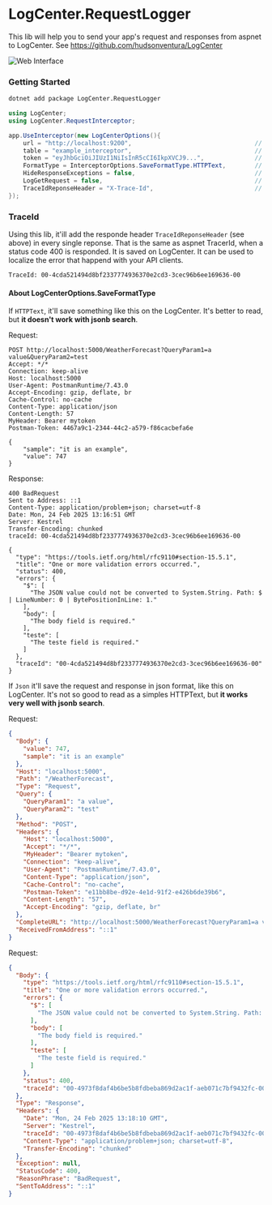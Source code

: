 # LogCenter.RequestLogger

This lib will help you to send your app's request and responses from aspnet to LogCenter. See https://github.com/hudsonventura/LogCenter  

![Web Interface](https://github.com/hudsonventura/LogCenter/blob/main/logo.png?raw=true)



### Getting Started



``` bash
dotnet add package LogCenter.RequestLogger
```

``` C#
using LogCenter;
using LogCenter.RequestInterceptor;

app.UseInterceptor(new LogCenterOptions(){
    url = "http://localhost:9200",                                  // LogCenter's URL
    table = "example_interceptor",                                  // Table name 
    token = "eyJhbGciOiJIUzI1NiIsInR5cCI6IkpXVCJ9...",              // Generate this on LogCenter inteface, on you profile photo.
    FormatType = InterceptorOptions.SaveFormatType.HTTPText,        // Save in HTTP Text or JSON?
    HideResponseExceptions = false,                                 // Hide Exceptions when 500 Internal server error is returned to the user?    
    LogGetRequest = false,                                          // Log GET requests?
    TraceIdReponseHeader = "X-Trace-Id",                            // TraceId header name OPTIONAL. Default is X-Trace-Id
});

```

### TraceId
Using this lib, it'ill add the responde header `TraceIdReponseHeader` (see above) in every single reponse. That is the same as aspnet TracerId, when a status code 400 is responded. It is saved on LogCenter. It can be used to localize the error that happend with your API clients.
```
TraceId: 00-4cda521494d8bf2337774936370e2cd3-3cec96b6ee169636-00
```  


#### About LogCenterOptions.SaveFormatType
If `HTTPText`, it'll save something like this on the LogCenter. It's better to read, but **it doesn't work with jsonb search**.  

Request:
```
POST http://localhost:5000/WeatherForecast?QueryParam1=a value&QueryParam2=test
Accept: */*
Connection: keep-alive
Host: localhost:5000
User-Agent: PostmanRuntime/7.43.0
Accept-Encoding: gzip, deflate, br
Cache-Control: no-cache
Content-Type: application/json
Content-Length: 57
MyHeader: Bearer mytoken
Postman-Token: 4467a9c1-2344-44c2-a579-f86cacbefa6e

{
    "sample": "it is an example",
    "value": 747
}
```


Response:
```
400 BadRequest
Sent to Address: ::1
Content-Type: application/problem+json; charset=utf-8
Date: Mon, 24 Feb 2025 13:16:51 GMT
Server: Kestrel
Transfer-Encoding: chunked
traceId: 00-4cda521494d8bf2337774936370e2cd3-3cec96b6ee169636-00

{
  "type": "https://tools.ietf.org/html/rfc9110#section-15.5.1",
  "title": "One or more validation errors occurred.",
  "status": 400,
  "errors": {
    "$": [
      "The JSON value could not be converted to System.String. Path: $ | LineNumber: 0 | BytePositionInLine: 1."
    ],
    "body": [
      "The body field is required."
    ],
    "teste": [
      "The teste field is required."
    ]
  },
  "traceId": "00-4cda521494d8bf2337774936370e2cd3-3cec96b6ee169636-00"
}
```

If `Json` it'll save the request and response in json format, like this on LogCenter. It's not so good to read as a simples HTTPText, but **it works very well with jsonb search**.  

Request:
``` json
{
  "Body": {
    "value": 747,
    "sample": "it is an example"
  },
  "Host": "localhost:5000",
  "Path": "/WeatherForecast",
  "Type": "Request",
  "Query": {
    "QueryParam1": "a value",
    "QueryParam2": "test"
  },
  "Method": "POST",
  "Headers": {
    "Host": "localhost:5000",
    "Accept": "*/*",
    "MyHeader": "Bearer mytoken",
    "Connection": "keep-alive",
    "User-Agent": "PostmanRuntime/7.43.0",
    "Content-Type": "application/json",
    "Cache-Control": "no-cache",
    "Postman-Token": "e11bb8be-d92e-4e1d-91f2-e426b6de39b6",
    "Content-Length": "57",
    "Accept-Encoding": "gzip, deflate, br"
  },
  "CompleteURL": "http://localhost:5000/WeatherForecast?QueryParam1=a value&QueryParam2=test",
  "ReceivedFromAddress": "::1"
}
```

Request:
``` json
{
  "Body": {
    "type": "https://tools.ietf.org/html/rfc9110#section-15.5.1",
    "title": "One or more validation errors occurred.",
    "errors": {
      "$": [
        "The JSON value could not be converted to System.String. Path: $ | LineNumber: 0 | BytePositionInLine: 1."
      ],
      "body": [
        "The body field is required."
      ],
      "teste": [
        "The teste field is required."
      ]
    },
    "status": 400,
    "traceId": "00-4973f8daf4b6be5b8fdbeba869d2ac1f-aeb071c7bf9432fc-00"
  },
  "Type": "Response",
  "Headers": {
    "Date": "Mon, 24 Feb 2025 13:18:10 GMT",
    "Server": "Kestrel",
    "traceId": "00-4973f8daf4b6be5b8fdbeba869d2ac1f-aeb071c7bf9432fc-00",
    "Content-Type": "application/problem+json; charset=utf-8",
    "Transfer-Encoding": "chunked"
  },
  "Exception": null,
  "StatusCode": 400,
  "ReasonPhrase": "BadRequest",
  "SentToAddress": "::1"
}
```